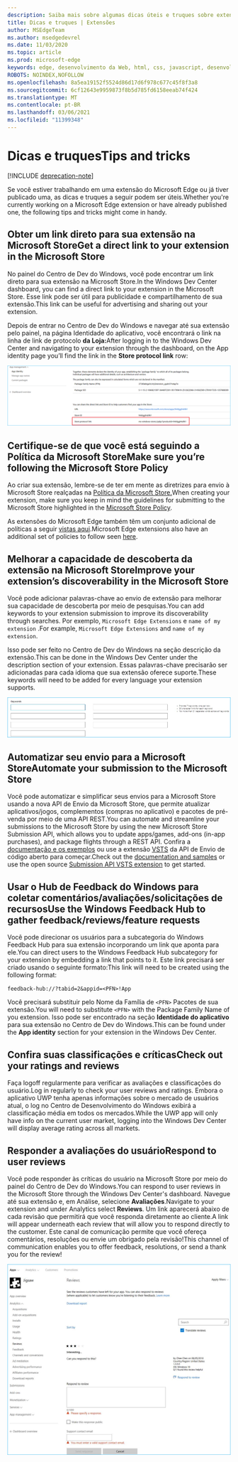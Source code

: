 ```yaml
---
description: Saiba mais sobre algumas dicas úteis e truques sobre extensões do Microsoft Edge
title: Dicas e truques | Extensões
author: MSEdgeTeam
ms.author: msedgedevrel
ms.date: 11/03/2020
ms.topic: article
ms.prod: microsoft-edge
keywords: edge, desenvolvimento da Web, html, css, javascript, desenvolvedor, extensões
ROBOTS: NOINDEX,NOFOLLOW
ms.openlocfilehash: 8a5ea19152f5524d86d17d6f978c677c45f8f3a8
ms.sourcegitcommit: 6cf12643e9959873f8b5d785fd6158eeab74f424
ms.translationtype: MT
ms.contentlocale: pt-BR
ms.lasthandoff: 03/06/2021
ms.locfileid: "11399348"
---
```

# <a name="tips-and-tricks"></a><span data-ttu-id="6bd80-104">Dicas e truques</span><span class="sxs-lookup"><span data-stu-id="6bd80-104">Tips and tricks</span></span>  

[!INCLUDE [deprecation-note](includes/deprecation-note.md)]  

<span data-ttu-id="6bd80-105">Se você estiver trabalhando em uma extensão do Microsoft Edge ou já tiver publicado uma, as dicas e truques a seguir podem ser úteis.</span><span class="sxs-lookup"><span data-stu-id="6bd80-105">Whether you're currently working on a Microsoft Edge extension or have already published one, the following tips and tricks might come in handy.</span></span>  

## <a name="get-a-direct-link-to-your-extension-in-the-microsoft-store"></a><span data-ttu-id="6bd80-106">Obter um link direto para sua extensão na Microsoft Store</span><span class="sxs-lookup"><span data-stu-id="6bd80-106">Get a direct link to your extension in the Microsoft Store</span></span>  

<span data-ttu-id="6bd80-107">No painel do Centro de Dev do Windows, você pode encontrar um link direto para sua extensão na Microsoft Store.</span><span class="sxs-lookup"><span data-stu-id="6bd80-107">In the Windows Dev Center dashboard, you can find a direct link to your extension in the Microsoft Store.</span></span>  <span data-ttu-id="6bd80-108">Esse link pode ser útil para publicidade e compartilhamento de sua extensão.</span><span class="sxs-lookup"><span data-stu-id="6bd80-108">This link can be useful for advertising and sharing out your extension.</span></span>  

<span data-ttu-id="6bd80-109">Depois de entrar no Centro de Dev do Windows e navegar até sua extensão pelo painel, na página Identidade do aplicativo, você encontrará o link na linha de link de protocolo **da Loja:**</span><span class="sxs-lookup"><span data-stu-id="6bd80-109">After logging in to the Windows Dev Center and navigating to your extension through the dashboard, on the App identity page you’ll find the link in the **Store protocol link** row:</span></span>  

![link de protocolo de armazenamento](./media/store-link.png)  
 
## <a name="make-sure-youre-following-the-microsoft-store-policy"></a><span data-ttu-id="6bd80-111">Certifique-se de que você está seguindo a Política da Microsoft Store</span><span class="sxs-lookup"><span data-stu-id="6bd80-111">Make sure you’re following the Microsoft Store Policy</span></span>  

<span data-ttu-id="6bd80-112">Ao criar sua extensão, lembre-se de ter em mente as diretrizes para envio à Microsoft Store realçadas na [Política da Microsoft Store.](/windows/uwp/publish/store-policies)</span><span class="sxs-lookup"><span data-stu-id="6bd80-112">When creating your extension, make sure you keep in mind the guidelines for submitting to the Microsoft Store highlighted in the [Microsoft Store Policy](/windows/uwp/publish/store-policies).</span></span>  
 
<span data-ttu-id="6bd80-113">As extensões do Microsoft Edge também têm um conjunto adicional de políticas a seguir [vistas aqui](/windows/uwp/publish/store-policies#pol_10_12).</span><span class="sxs-lookup"><span data-stu-id="6bd80-113">Microsoft Edge extensions also have an additional set of policies to follow seen [here](/windows/uwp/publish/store-policies#pol_10_12).</span></span>  

## <a name="improve-your-extensions-discoverability-in-the-microsoft-store"></a><span data-ttu-id="6bd80-114">Melhorar a capacidade de descoberta da extensão na Microsoft Store</span><span class="sxs-lookup"><span data-stu-id="6bd80-114">Improve your extension’s discoverability in the Microsoft Store</span></span>  

<span data-ttu-id="6bd80-115">Você pode adicionar palavras-chave ao envio de extensão para melhorar sua capacidade de descoberta por meio de pesquisas.</span><span class="sxs-lookup"><span data-stu-id="6bd80-115">You can add keywords to your extension submission to improve its discoverability through searches.</span></span>  <span data-ttu-id="6bd80-116">Por exemplo, `Microsoft Edge Extensions` e `name of my extension` .</span><span class="sxs-lookup"><span data-stu-id="6bd80-116">For example, `Microsoft Edge Extensions` and `name of my extension`.</span></span>  

<span data-ttu-id="6bd80-117">Isso pode ser feito no Centro de Dev do Windows na seção descrição da extensão.</span><span class="sxs-lookup"><span data-stu-id="6bd80-117">This can be done in the Windows Dev Center under the description section of your extension.</span></span>  <span data-ttu-id="6bd80-118">Essas palavras-chave precisarão ser adicionadas para cada idioma que sua extensão oferece suporte.</span><span class="sxs-lookup"><span data-stu-id="6bd80-118">These keywords will need to be added for every language your extension supports.</span></span>  

![Usar palavras-chave para enviar uma resposta a uma revisão](./media/keywords.png)  

## <a name="automate-your-submission-to-the-microsoft-store"></a><span data-ttu-id="6bd80-120">Automatizar seu envio para a Microsoft Store</span><span class="sxs-lookup"><span data-stu-id="6bd80-120">Automate your submission to the Microsoft Store</span></span>  

<span data-ttu-id="6bd80-121">Você pode automatizar e simplificar seus envios para a Microsoft Store usando a nova API de Envio da Microsoft Store, que permite atualizar aplicativos/jogos, complementos \(compras no aplicativo\) e pacotes de pré-venda por meio de uma API REST.</span><span class="sxs-lookup"><span data-stu-id="6bd80-121">You can automate and streamline your submissions to the Microsoft Store by using the new Microsoft Store Submission API, which allows you to update apps/games, add-ons \(in-app purchases\), and package flights through a REST API.</span></span>  <span data-ttu-id="6bd80-122">Confira a [documentação e os exemplos](/windows/uwp/monetize/create-and-manage-submissions-using-windows-store-services) ou use a extensão [VSTS](https://github.com/Microsoft/windows-dev-center-vsts-extension) da API de Envio de código aberto para começar.</span><span class="sxs-lookup"><span data-stu-id="6bd80-122">Check out the [documentation and samples](/windows/uwp/monetize/create-and-manage-submissions-using-windows-store-services) or use the open source [Submission API VSTS extension](https://github.com/Microsoft/windows-dev-center-vsts-extension) to get started.</span></span>  

## <a name="use-the-windows-feedback-hub-to-gather-feedbackreviewsfeature-requests"></a><span data-ttu-id="6bd80-123">Usar o Hub de Feedback do Windows para coletar comentários/avaliações/solicitações de recursos</span><span class="sxs-lookup"><span data-stu-id="6bd80-123">Use the Windows Feedback Hub to gather feedback/reviews/feature requests</span></span>  

<span data-ttu-id="6bd80-124">Você pode direcionar os usuários para a subcategoria do Windows Feedback Hub para sua extensão incorporando um link que aponta para ele.</span><span class="sxs-lookup"><span data-stu-id="6bd80-124">You can direct users to the Windows Feedback Hub subcategory for your extension by embedding a link that points to it.</span></span>  <span data-ttu-id="6bd80-125">Este link precisará ser criado usando o seguinte formato:</span><span class="sxs-lookup"><span data-stu-id="6bd80-125">This link will need to be created using the following format:</span></span>  

```text
feedback-hub://?tabid=2&appid=<PFN>!App
```  

<span data-ttu-id="6bd80-126">Você precisará substituir pelo Nome da Família de `<PFN>` Pacotes de sua extensão.</span><span class="sxs-lookup"><span data-stu-id="6bd80-126">You will need to substitute `<PFN>` with the Package Family Name of you extension.</span></span>  <span data-ttu-id="6bd80-127">Isso pode ser encontrado na seção **Identidade do aplicativo** para sua extensão no Centro de Dev do Windows.</span><span class="sxs-lookup"><span data-stu-id="6bd80-127">This can be found under the **App identity** section for your extension in the Windows Dev Center.</span></span>  

## <a name="check-out-your-ratings-and-reviews"></a><span data-ttu-id="6bd80-128">Confira suas classificações e críticas</span><span class="sxs-lookup"><span data-stu-id="6bd80-128">Check out your ratings and reviews</span></span>  

<span data-ttu-id="6bd80-129">Faça logoff regularmente para verificar as avaliações e classificações do usuário.</span><span class="sxs-lookup"><span data-stu-id="6bd80-129">Log in regularly to check your user reviews and ratings.</span></span>  <span data-ttu-id="6bd80-130">Embora o aplicativo UWP tenha apenas informações sobre o mercado de usuários atual, o log no Centro de Desenvolvimento do Windows exibirá a classificação média em todos os mercados.</span><span class="sxs-lookup"><span data-stu-id="6bd80-130">While the UWP app will only have info on the current user market, logging into the Windows Dev Center will display average rating across all markets.</span></span>  

## <a name="respond-to-user-reviews"></a><span data-ttu-id="6bd80-131">Responder a avaliações do usuário</span><span class="sxs-lookup"><span data-stu-id="6bd80-131">Respond to user reviews</span></span>  

<span data-ttu-id="6bd80-132">Você pode responder às críticas do usuário na Microsoft Store por meio do painel do Centro de Dev do Windows.</span><span class="sxs-lookup"><span data-stu-id="6bd80-132">You can respond to user reviews in the Microsoft Store through the Windows Dev Center's dashboard.</span></span>  <span data-ttu-id="6bd80-133">Navegue até sua extensão e, em Análise, selecione **Avaliações**.</span><span class="sxs-lookup"><span data-stu-id="6bd80-133">Navigate to your extension and under Analytics select **Reviews**.</span></span>  <span data-ttu-id="6bd80-134">Um link aparecerá abaixo de cada revisão que permitirá que você responda diretamente ao cliente.</span><span class="sxs-lookup"><span data-stu-id="6bd80-134">A link will appear underneath each review that will allow you to respond directly to the customer.</span></span>  <span data-ttu-id="6bd80-135">Este canal de comunicação permite que você ofereça comentários, resoluções ou envie um obrigado pela revisão!</span><span class="sxs-lookup"><span data-stu-id="6bd80-135">This channel of communication enables you to offer feedback, resolutions, or send a thank you for the review!</span></span>  

![Responder à revisão do usuário](./media/reviews.png)  
